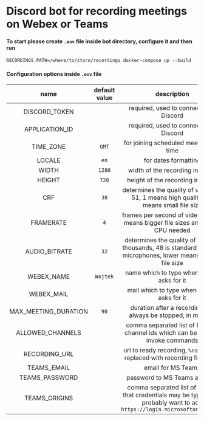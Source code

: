# Discord bot for recording meetings on Webex or Teams

#### To start please create `.env` file inside bot directory, configure it and then run

```
RECORDINGS_PATH=/where/to/store/recordings docker-compose up --build
```

#### Configuration options inside `.env` file

|         name         | default value |                                                         description                                                          |
| :------------------: | :-----------: | :--------------------------------------------------------------------------------------------------------------------------: |
|    DISCORD_TOKEN     |               |                                            required, used to connect with Discord                                            |
|    APPLICATION_ID    |               |                                            required, used to connect with Discord                                            |
|      TIME_ZONE       |     `GMT`     |                                            for joining scheduled meetings on time                                            |
|        LOCALE        |     `en`      |                                                     for dates formatting                                                     |
|        WIDTH         |    `1280`     |                                               width of the recording in pixels                                               |
|        HEIGHT        |     `720`     |                                              height of the recording in pixels                                               |
|         CRF          |     `38`      |                    determines the quality of video, 1-51, 1 means high quality, 51 means small file size                     |
|      FRAMERATE       |      `4`      |                       frames per second of video, higher means bigger file sizes and better CPU needed                       |
|    AUDIO_BITRATE     |     `32`      |       determines the quality of audio in thousands, 48 is standard for most microphones, lower means smaller file size       |
|      WEBEX_NAME      |   `Wojtek`    |                                          name which to type when webex asks for it                                           |
|      WEBEX_MAIL      |               |                                          mail which to type when webex asks for it                                           |
| MAX_MEETING_DURATION |     `90`      |                                duration after a recording will always be stopped, in minutes                                 |
|   ALLOWED_CHANNELS   |               |                       comma separated list of Discord channel ids which can be used to invoke commands                       |
|    RECORDING_URL     |               |                           url to ready recording, `%name%` gets replaced with recording file name                            |
|     TEAMS_EMAIL      |               |                                                      email for MS Teams                                                      |
|    TEAMS_PASSWORD    |               |                                                 password to MS Teams account                                                 |
|    TEAMS_ORIGINS     |               | comma separated list of origins that credentials may be typed into, probably want to add `https://login.microsoftonline.com` |
